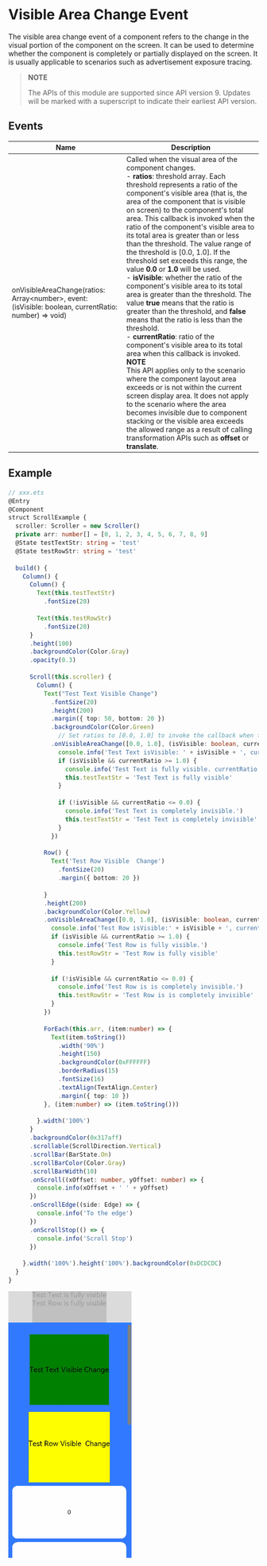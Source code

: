 # Visible Area Change Event

The visible area change event of a component refers to the change in the visual portion of the component on the screen. It can be used to determine whether the component is completely or partially displayed on the screen. It is usually applicable to scenarios such as advertisement exposure tracing.

> **NOTE**
>
>  The APIs of this module are supported since API version 9. Updates will be marked with a superscript to indicate their earliest API version.


## Events

| Name                                      | Description                                    |
| ---------------------------------------- | ---------------------------------------- |
| onVisibleAreaChange(ratios: Array\<number>, event: (isVisible: boolean, currentRatio: number) => void) | Called when the visual area of the component changes.<br>- **ratios**: threshold array. Each threshold represents a ratio of the component's visible area (that is, the area of the component that is visible on screen) to the component's total area. This callback is invoked when the ratio of the component's visible area to its total area is greater than or less than the threshold. The value range of the threshold is [0.0, 1.0]. If the threshold set exceeds this range, the value **0.0** or **1.0** will be used.<br>- **isVisible**: whether the ratio of the component's visible area to its total area is greater than the threshold. The value **true** means that the ratio is greater than the threshold, and **false** means that the ratio is less than the threshold.<br>- **currentRatio**: ratio of the component's visible area to its total area when this callback is invoked.<br>**NOTE**<br>This API applies only to the scenario where the component layout area exceeds or is not within the current screen display area. It does not apply to the scenario where the area becomes invisible due to component stacking or the visible area exceeds the allowed range as a result of calling transformation APIs such as **offset** or **translate**.|


## Example

```ts
// xxx.ets
@Entry
@Component
struct ScrollExample {
  scroller: Scroller = new Scroller()
  private arr: number[] = [0, 1, 2, 3, 4, 5, 6, 7, 8, 9]
  @State testTextStr: string = 'test'
  @State testRowStr: string = 'test'

  build() {
    Column() {
      Column() {
        Text(this.testTextStr)
          .fontSize(20)

        Text(this.testRowStr)
          .fontSize(20)
      }
      .height(100)
      .backgroundColor(Color.Gray)
      .opacity(0.3)

      Scroll(this.scroller) {
        Column() {
          Text("Test Text Visible Change")
            .fontSize(20)
            .height(200)
            .margin({ top: 50, bottom: 20 })
            .backgroundColor(Color.Green)
              // Set ratios to [0.0, 1.0] to invoke the callback when the component is fully visible or invisible on screen.
            .onVisibleAreaChange([0.0, 1.0], (isVisible: boolean, currentRatio: number) => {
              console.info('Test Text isVisible: ' + isVisible + ', currentRatio:' + currentRatio)
              if (isVisible && currentRatio >= 1.0) {
                console.info('Test Text is fully visible. currentRatio:' + currentRatio)
                this.testTextStr = 'Test Text is fully visible'
              }

              if (!isVisible && currentRatio <= 0.0) {
                console.info('Test Text is completely invisible.')
                this.testTextStr = 'Test Text is completely invisible'
              }
            })

          Row() {
            Text('Test Row Visible  Change')
              .fontSize(20)
              .margin({ bottom: 20 })

          }
          .height(200)
          .backgroundColor(Color.Yellow)
          .onVisibleAreaChange([0.0, 1.0], (isVisible: boolean, currentRatio: number) => {
            console.info('Test Row isVisible:' + isVisible + ', currentRatio:' + currentRatio)
            if (isVisible && currentRatio >= 1.0) {
              console.info('Test Row is fully visible.')
              this.testRowStr = 'Test Row is fully visible'
            }

            if (!isVisible && currentRatio <= 0.0) {
              console.info('Test Row is is completely invisible.')
              this.testRowStr = 'Test Row is is completely invisible'
            }
          })

          ForEach(this.arr, (item:number) => {
            Text(item.toString())
              .width('90%')
              .height(150)
              .backgroundColor(0xFFFFFF)
              .borderRadius(15)
              .fontSize(16)
              .textAlign(TextAlign.Center)
              .margin({ top: 10 })
          }, (item:number) => (item.toString()))

        }.width('100%')
      }
      .backgroundColor(0x317aff)
      .scrollable(ScrollDirection.Vertical)
      .scrollBar(BarState.On)
      .scrollBarColor(Color.Gray)
      .scrollBarWidth(10)
      .onScroll((xOffset: number, yOffset: number) => {
        console.info(xOffset + ' ' + yOffset)
      })
      .onScrollEdge((side: Edge) => {
        console.info('To the edge')
      })
      .onScrollStop(() => {
        console.info('Scroll Stop')
      })

    }.width('100%').height('100%').backgroundColor(0xDCDCDC)
  }
}
```

![en-us_visible_area_change.gif](figures/en-us_visible_area_change.gif)
